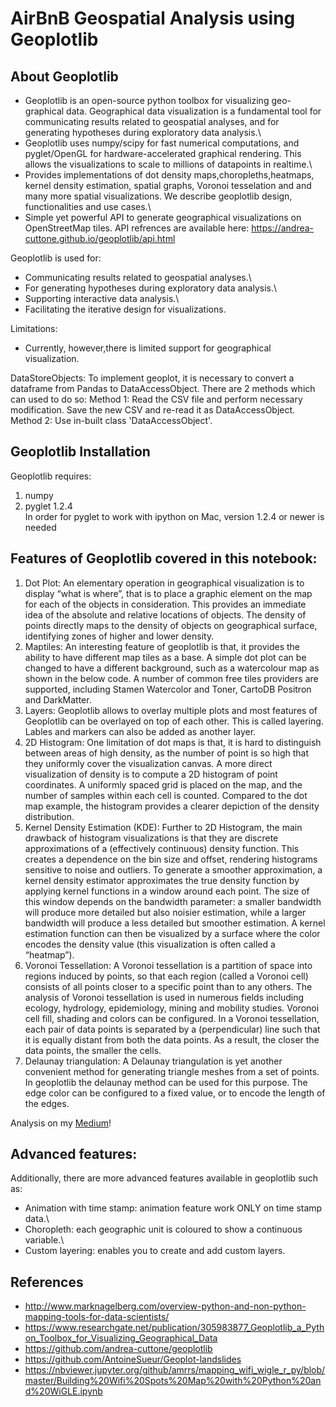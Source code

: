 # AirBnB Geospatial Analysis using Geoplotlib 
## About Geoplotlib
- Geoplotlib is an open-source python toolbox for visualizing geo-graphical data. Geographical data visualization is a fundamental tool for communicating results related to geospatial analyses, and for generating hypotheses during exploratory data analysis.\
- Geoplotlib uses numpy/scipy for fast numerical computations, and pyglet/OpenGL for hardware-accelerated graphical rendering. This allows the visualizations to scale to millions of datapoints in realtime.\
- Provides implementations of dot density maps,choropleths,heatmaps, kernel density estimation, spatial graphs, Voronoi tesselation and and many more spatial visualizations. We describe geoplotlib design, functionalities and use cases.\
- Simple yet powerful API to generate geographical visualizations on OpenStreetMap tiles.
API refrences are available here: https://andrea-cuttone.github.io/geoplotlib/api.html

Geoplotlib is used for:
- Communicating results related to geospatial analyses.\
- For generating hypotheses during exploratory data analysis.\
- Supporting interactive data analysis.\
- Facilitating the iterative design for visualizations.

Limitations:
- Currently, however,there is limited support for geographical visualization.

DataStoreObjects:
To implement geoplot, it is necessary to convert a dataframe from Pandas to DataAccessObject. There are 2 methods which can used to do so:
Method 1: Read the CSV file and perform necessary modification. Save the new CSV and re-read it as DataAccessObject.\
Method 2: Use in-built class 'DataAccessObject'.


## Geoplotlib Installation
Geoplotlib requires:
1. numpy
2. pyglet 1.2.4\
In order for pyglet to work with ipython on Mac, version 1.2.4 or newer is needed

## Features of Geoplotlib covered in this notebook:
1. Dot Plot: An elementary operation in geographical visualization is to display “what is where”, that is to place a graphic element on the map for each of the objects in consideration. This provides an immediate idea of the absolute and relative locations of objects. The density of points directly maps to the density of objects on geographical surface, identifying zones of higher and lower density.
2. Maptiles: An interesting feature of geoplotlib is that, it provides the ability to have different map tiles as a base. A simple dot plot can be changed to have a different background, such as a watercolour map as shown in the below code. A number of common free tiles providers are supported, including Stamen Watercolor and Toner, CartoDB Positron and DarkMatter.
3. Layers: Geoplotlib allows to overlay multiple plots and most features of Geoplotlib can be overlayed on top of each other. This is called layering. Lables and markers can also be added as another layer.
4. 2D Histogram: One limitation of dot maps is that, it is hard to distinguish between areas of high density, as the number of point is so high that they uniformly cover the visualization canvas. A more direct visualization of density is to compute a 2D histogram of point coordinates. A uniformly spaced grid is placed on the map, and the number of samples within each cell is counted. Compared to the dot map example, the histogram provides a clearer depiction of the density distribution.
5. Kernel Density Estimation (KDE): Further to 2D Histogram, the main drawback of histogram visualizations is that they are discrete approximations of a (effectively continuous) density function. This creates a dependence on the bin size and offset, rendering histograms sensitive to noise and outliers. To generate a smoother approximation, a kernel density estimator approximates the true density function by applying kernel functions in a window around each point. The size of this window depends on the bandwidth parameter: a smaller bandwidth will produce more detailed but also noisier estimation, while a larger bandwidth will produce a less detailed but smoother estimation. A kernel estimation function can then be visualized by a surface where the color encodes the density value (this visualization is often called a “heatmap”).
6. Voronoi Tessellation: A Voronoi tessellation is a partition of space into regions induced by points, so that each region (called a Voronoi cell) consists of all points closer to a specific point than to any others. The analysis of Voronoi tessellation is used in numerous fields including ecology, hydrology, epidemiology, mining and mobility studies. Voronoi cell fill, shading and colors can be configured. In a Voronoi tessellation, each pair of data points is separated by a (perpendicular) line such that it is equally distant from both the data points. As a result, the closer the data points, the smaller the cells.
7. Delaunay triangulation: A Delaunay triangulation is yet another convenient method for generating triangle meshes from a set of points. In geoplotlib the delaunay method can be used for this purpose. The edge color can be configured to a fixed value, or to encode the length of the edges.

Analysis on my [Medium]!

[Medium]:https://sheetalkalburgi.medium.com/

## Advanced features: 
Additionally, there are more advanced features available in geoplotlib such as:
- Animation with time stamp: animation feature work ONLY on time stamp data.\
- Choropleth: each geographic unit is coloured to show a continuous variable.\
- Custom layering: enables you to create and add custom layers.

## References
- http://www.marknagelberg.com/overview-python-and-non-python-mapping-tools-for-data-scientists/
- https://www.researchgate.net/publication/305983877_Geoplotlib_a_Python_Toolbox_for_Visualizing_Geographical_Data
- https://github.com/andrea-cuttone/geoplotlib
- https://github.com/AntoineSueur/Geoplot-landslides
- https://nbviewer.jupyter.org/github/amrrs/mapping_wifi_wigle_r_py/blob/master/Building%20Wifi%20Spots%20Map%20with%20Python%20and%20WiGLE.ipynb
